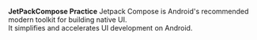 <b>JetPackCompose Practice</b>
Jetpack Compose is Android's recommended modern toolkit for building native UI.<br> It simplifies and accelerates UI development on Android.
